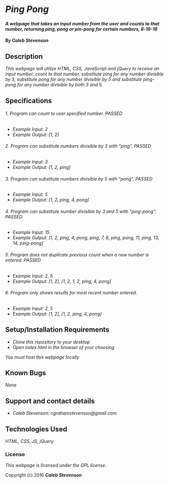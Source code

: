 # _Ping Pong_

#### _A webpage that takes an input number from the user and counts to that number, returning ping, pong or pin-pong for certain numbers, 8-19-16_

#### By _**Caleb Stevenson**_

## Description

_This webpage will utilize HTML, CSS, JavaScript and jQuery to receive an input number, count to that number, substitute ping for any number divisible by 3, substitute pong for any number divisible by 5 and substitute ping-pong for any number divisible by both 3 and 5._

## Specifications

###### 1. Program can count to user specified number. PASSED
* _Example Input: 2_
* _Example Output: [1, 2]_

###### 2. Program can substitute numbers divisible by 3 with "ping". PASSED
* _Example Input: 3_
* _Example Output: [1, 2, ping]_

###### 3. Program can substitute numbers divisible by 5 with "pong". PASSED
* _Example Input: 5_
* _Example Output: [1, 2, ping, 4, pong]_

###### 4. Program can substitute number divisible by 3 and 5 with "ping-pong". PASSED
* _Example Input: 15_
* _Example Output: [1, 2, ping, 4, pong, ping, 7, 8, ping, pong, 11, ping, 13, 14, ping-pong]_

###### 5. Program does not duplicate previous count when a new number is entered. PASSED
* _Example Input: 2, 5_
* _Example Output: [1, 2], [1, 2, 1, 2, ping, 4, pong]_

###### 6. Program only shows results for most recent number entered.
* _Example Input: 2, 5_
* _Example Output: [1, 2], [1, 2, ping, 4, pong]_

## Setup/Installation Requirements

* _Clone this repository to your desktop_
* _Open index.html in the browser of your choosing_

_You must host this webpage locally_

## Known Bugs

_None_

## Support and contact details

* _Caleb Stevenson: cgrahamstevenson@gmail.com_

## Technologies Used

_HTML,
CSS,
JS,
jQuery_

### License

*This webpage is licensed under the GPL license.*

Copyright (c) 2016 **_Caleb Stevenson_**
